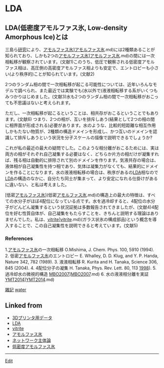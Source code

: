 # LDA

## LDA(低密度アモルファス氷, Low-density Amorphous Ice)とは

三島ら[研究](研究.md)により、[アモルファス氷](アモルファス氷.md)][アモルファス氷](アモルファス氷.md).md)には2種類あることが知られており、しかも2つの[アモルファス氷](アモルファス氷.md)][アモルファス氷](アモルファス氷.md).md)の間には一次相転移が観察されています。(文献1)このうち、低圧で観察される低密度アモルファス相は、高圧側の高密度アモルファス相よりも安定で、エントロピーも小さい(より秩序的)ことが知られています。(文献2)

2つのランダム相の間で一次相転移が起こる可能性については、近年いろんなモデルで調べられ、また最近では実験でも(水以外で)液液相転移する系がいくつもみつかりはじめました。(文献3)水も2つのランダム相の間で一次相転移がおこっても不思議はないと考えられます。

ただし、一次相転移が起こるということは、相共存がおこるということでもあります。(文献6) つまり、2つの相が、互いを排斥しあう(結果として2つの相の間に相界面が形成される)必要があります。水のような、比較的短距離な相互作用しかもたない物質が、2種類の構造ドメインを形成し、かつ互いのドメインを認識して排斥しあうという状況を分子スケールの描像で説明できるでしょうか? 

これが私の最近の最大の疑問でした。このような相分離がおこるためには、実は両方の相がそれぞれ自己凝集する必要はなく、どちらか片方の相だけが凝集すれば、残る相は自動的に排除されて別のドメインを作ります。気液共存の場合は、液体相が自己凝集性を持つ相であり、気体は凝集力がなくても、結果的にドメインを作ることになります。水の液液相転移の場合は、秩序があるの[LDA](LDA.md)相なので[LDA](LDA.md)の構造のなかに、自分たち同士が集まって、より安定になれる仕掛けがあるに違いない、と私は考えました。

[低密[アモルファス氷](アモルファス氷.md)](低密[アモルファス氷](アモルファス氷.md).md)の構造上の最大の特徴は、すべての水分子がほぼ4配位になっている点です。水を過冷却すると、4配位の水分子がどんどん凝集するという状況証拠は多数報告されてきましたが、(文献4)4配位を好む性質自体が、自己凝集をもたらすことを、きちんと説明する理論はありませんでした。私は、[vitrite](vitrite.md)][vitrite](vitrite.md).md)(ガラス状氷の構成部品)という概念を導入することで、この自己凝集性を説明できると考えています。(文献5)

### References


1.[アモルファス氷](アモルファス氷.md)の一次相転移 O.Mishima, J. Chem. Phys. 100, 5910 (1994).
2. 低密[アモルファス氷](アモルファス氷.md)のエントロピー E. Whalley, D. D. Klug, and  Y. P. Handa, Nature 342, 782 (1989).
3. 液液相転移 R. Kurita and H. Tanaka, Science 306, 845 (2004).
4. 4配位分子の凝集 H. Tanaka, Phys. Rev. Lett. 80, 113 [1998](1998.md)).
5. 過冷却水の微視的構造 [MBO2007](MBO2007.md)][MBO2007](MBO2007.md).md)
6. 水の液液相分離を実証 [YMT2014](YMT2014.md)][YMT2014](YMT2014.md).md)



[雑記](雑記.md) [water](water.md)



## Linked from

* [3Dプリンタ用データ](3Dプリンタ用データ.md)
* [LDA](LDA.md)
* [vitrite](vitrite.md)
* [アモルファス氷](アモルファス氷.md)
* [ネットワーク主体論](ネットワーク主体論.md)
* [低密度アモルファス氷](低密度アモルファス氷.md)


----
[Edit](https://github.com/vitroid/vitroid.github.io/edit/master/MD/LDA.md)
